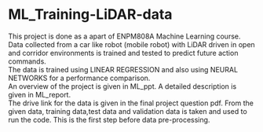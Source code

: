 # ML_Training-LiDAR-data  
This project is done as a apart of ENPM808A Machine Learning course.  
Data collected from a car like robot (mobile robot) with LiDAR driven in open and corridor environments is trained and tested to predict future action commands.   
The data is trained using LINEAR REGRESSION and also using NEURAL NETWORKS for a performance comparison.  
An overview of the project is given in ML_ppt. A detailed description is given in ML_report.  
The drive link for the data is given in the final project question pdf. From the given data, training data,test data and validation data is taken and used to run the code. This is the first step before data pre-processing.  
